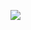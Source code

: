 <a href="https://dashboard.heroku.com/new?button-url=https://github.com/barcacoty2024/prem&template=https://github.com/barcacoty2024/prem"><img src="https://www.herokucdn.com/deploy/button.svg"></a>
</div>
